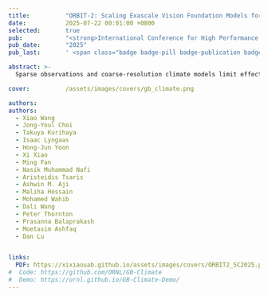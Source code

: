 ```yaml
---
title:          "ORBIT-2: Scaling Exascale Vision Foundation Models for Weather and Climate Downscaling"
date:           2025-07-22 00:01:00 +0800
selected:       true
pub:            "<strong>International Conference for High Performance Computing, Networking, Storage, and Analysis (SC)</strong>"
pub_date:       "2025"
pub_last:       ' <span class="badge badge-pill badge-publication badge-success">Best Paper Nomination🏆</span>'

abstract: >-
  Sparse observations and coarse-resolution climate models limit effective regional decision-making, underscoring the need for robust downscaling. However, existing AI methods struggle with generalization across variables and geographies and are constrained by the quadratic complexity of Vision Transformer (ViT) self-attention. We introduce ORBIT-2, a scalable foundation model for global, hyper-resolution climate downscaling. ORBIT-2 incorporates two key innovations: (1) Residual Slim ViT (Reslim), a lightweight architecture with residual learning and Bayesian regularization for efficient, robust prediction; and (2) TILES, a tile-wise sequence scaling algorithm that reduces self-attention complexity from quadratic to linear, enabling long-sequence processing and massive parallelism. ORBIT-2 scales to 10 billion parameters across 32,768 GPUs, achieving up to 1.8 ExaFLOPS sustained throughput and 92-98% strong scaling efficiency. It supports downscaling to 0.9 km global resolution and processes sequences up to 4.2 billion tokens. On 7 km resolution benchmarks, ORBIT-2 achieves high accuracy with R^2 scores in the range of 0.98 to 0.99 against observation data.

cover:          /assets/images/covers/gb_climate.png

authors:
authors:
  - Xiao Wang
  - Jong-Youl Choi
  - Takuya Kurihaya
  - Isaac Lyngaas
  - Hong-Jun Yoon
  - Xi Xiao
  - Ming Fan
  - Nasik Muhammad Nafi
  - Aristeidis Tsaris
  - Ashwin M. Aji
  - Maliha Hossain
  - Mohamed Wahib
  - Dali Wang
  - Peter Thornton
  - Prasanna Balaprakash
  - Moetasim Ashfaq
  - Dan Lu


links:
  PDF: https://xixiaouab.github.io/assets/images/covers/ORBIT2_SC2025.pdf
#  Code: https://github.com/ORNL/GB-Climate
#  Demo: https://ornl.github.io/GB-Climate-Demo/
---
```

